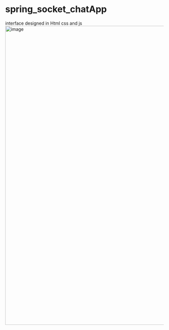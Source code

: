 # spring_socket_chatApp

interface designed in Html css and js
<img width="951" alt="image" src="https://github.com/user-attachments/assets/cf4975ae-a54d-42b3-9e15-5820788f0ea5">
